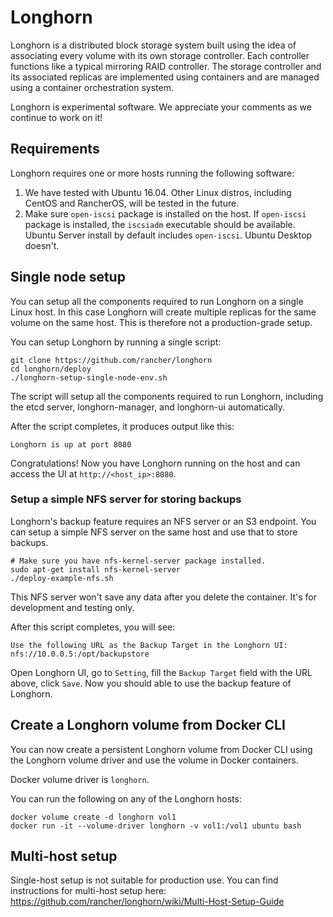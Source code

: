 # Longhorn

Longhorn is a distributed block storage system built using the idea of associating every volume with its own storage controller. Each controller functions like a typical mirroring RAID controller. The storage controller and its associated replicas are implemented using containers and are managed using a container orchestration system.

Longhorn is experimental software. We appreciate your comments as we continue to work on it!

## Requirements

Longhorn requires one or more hosts running the following software:

1. We have tested with Ubuntu 16.04. Other Linux distros, including CentOS and RancherOS, will be tested in the future.
2. Make sure `open-iscsi` package is installed on the host. If `open-iscsi` package is installed, the `iscsiadm` executable should be available. Ubuntu Server install by default includes `open-iscsi`. Ubuntu Desktop doesn't.

## Single node setup

You can setup all the components required to run Longhorn on a single Linux host. In this case Longhorn will create multiple replicas for the same volume on the same host. This is therefore not a production-grade setup.

You can setup Longhorn by running a single script:
```
git clone https://github.com/rancher/longhorn
cd longhorn/deploy
./longhorn-setup-single-node-env.sh
```
The script will setup all the components required to run Longhorn, including the etcd server, longhorn-manager, and longhorn-ui automatically.

After the script completes, it produces output like this:
```
Longhorn is up at port 8080
```
Congratulations! Now you have Longhorn running on the host and can access the UI at `http://<host_ip>:8080`.

### Setup a simple NFS server for storing backups
Longhorn's backup feature requires an NFS server or an S3 endpoint. You can setup a simple NFS server on the same host and use that to store backups.
```
# Make sure you have nfs-kernel-server package installed.
sudo apt-get install nfs-kernel-server
./deploy-example-nfs.sh
```
This NFS server won't save any data after you delete the container. It's for development and testing only.

After this script completes, you will see:
```
Use the following URL as the Backup Target in the Longhorn UI:
nfs://10.0.0.5:/opt/backupstore
```
Open Longhorn UI, go to `Setting`, fill the `Backup Target` field with the URL above, click `Save`. Now you should able to use the backup feature of Longhorn.

## Create a Longhorn volume from Docker CLI

You can now create a persistent Longhorn volume from Docker CLI using the Longhorn volume driver and use the volume in Docker containers.

Docker volume driver is `longhorn`.

You can run the following on any of the Longhorn hosts:
```
docker volume create -d longhorn vol1
docker run -it --volume-driver longhorn -v vol1:/vol1 ubuntu bash
```

## Multi-host setup

Single-host setup is not suitable for production use. You can find instructions for multi-host setup here: https://github.com/rancher/longhorn/wiki/Multi-Host-Setup-Guide
